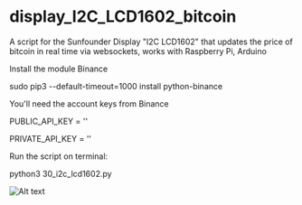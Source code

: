 # display_I2C_LCD1602_bitcoin

A script for the Sunfounder Display "I2C LCD1602" that updates the price of bitcoin in real time via websockets, works with Raspberry Pi, Arduino

Install the module Binance

sudo pip3 --default-timeout=1000 install python-binance

You'll need the account keys from Binance

PUBLIC_API_KEY = ''

PRIVATE_API_KEY = ''

Run the script on terminal:

python3 30_i2c_lcd1602.py

![Alt text](https://github.com/wallstreetbets/display_I2C_LCD1602_bitcoin)
